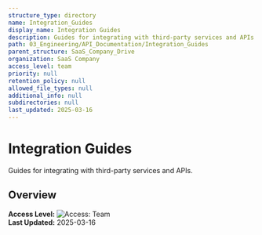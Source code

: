 ```yaml
---
structure_type: directory
name: Integration_Guides
display_name: Integration Guides
description: Guides for integrating with third-party services and APIs.
path: 03_Engineering/API_Documentation/Integration_Guides
parent_structure: SaaS_Company_Drive
organization: SaaS Company
access_level: team
priority: null
retention_policy: null
allowed_file_types: null
additional_info: null
subdirectories: null
last_updated: 2025-03-16
---
```


# Integration Guides

Guides for integrating with third-party services and APIs.

## Overview

**Access Level:** ![Access: Team](https://img.shields.io/badge/Access-Team-blue)  
**Last Updated:** 2025-03-16  
